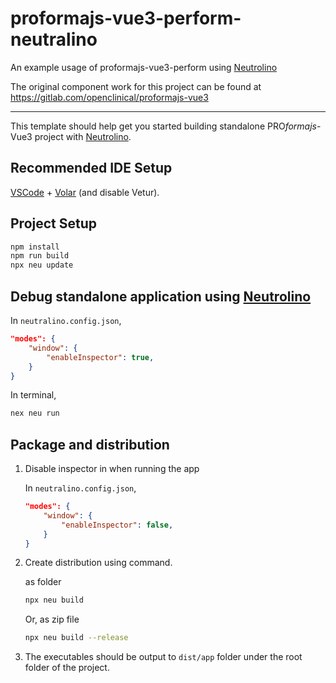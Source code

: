 # proformajs-vue3-perform-neutralino

An example usage of proformajs-vue3-perform using [Neutrolino](https://neutralino.js.org//)

The original component work for this project can be found at https://gitlab.com/openclinical/proformajs-vue3

---

This template should help get you started building standalone PRO<i>formajs</i>-Vue3 project with [Neutrolino](https://neutralino.js.org//).

## Recommended IDE Setup

[VSCode](https://code.visualstudio.com/) + [Volar](https://marketplace.visualstudio.com/items?itemName=Vue.volar) (and disable Vetur).

## Project Setup

```sh
npm install
npm run build
npx neu update
```

## Debug standalone application using [Neutrolino](https://neutralino.js.org//)

In `neutralino.config.json`,

```json
"modes": {
    "window": {
        "enableInspector": true,
    }
}
```

In terminal,

```sh
nex neu run
```

## Package and distribution

1. Disable inspector in when running the app

   In `neutralino.config.json`,

   ```json
   "modes": {
       "window": {
           "enableInspector": false,
       }
   }
   ```

2. Create distribution using command.

   as folder

   ```sh
   npx neu build
   ```

   Or, as zip file

   ```sh
   npx neu build --release
   ```

3. The executables should be output to `dist/app` folder under the root folder of the project.
